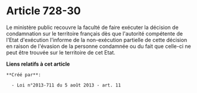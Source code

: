 # Article 728-30

Le ministère public recouvre la faculté de faire exécuter la décision de condamnation sur le territoire français dès que
l'autorité compétente de l'Etat d'exécution l'informe de la non-exécution partielle de cette décision en raison de l'évasion
de la personne condamnée ou du fait que celle-ci ne peut être trouvée sur le territoire de cet Etat.

**Liens relatifs à cet article**

	**Créé par**:

	  - Loi n°2013-711 du 5 août 2013 - art. 11
